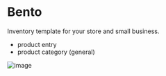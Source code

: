 # Bento 

Inventory template for your store and small business.

- product entry
- product category (general)

![image](https://user-images.githubusercontent.com/37282871/110324977-b017fb00-8051-11eb-8959-cf5c8b1a48ee.png)


